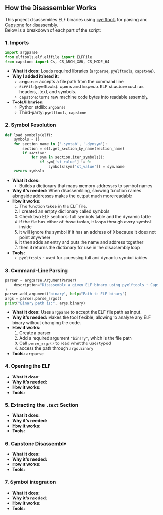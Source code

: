 ## How the Disassembler Works

This project disassembles ELF binaries using [pyelftools](https://github.com/eliben/pyelftools) for parsing
and [Capstone](http://www.capstone-engine.org/) for disassembly.  
Below is a breakdown of each part of the script:

### 1. Imports
```python
import argparse
from elftools.elf.elffile import ELFFile
from capstone import Cs, CS_ARCH_X86, CS_MODE_64
```
- **What it does:** Loads required libraries (`argparse`, `pyelftools`, `capstone`).
- **Why I added it/need it:**
  * `argparse`: accepts a file path from the command line
  * `ELFFile`(pyelftools): opens and inspects ELF structure such as headers, .text, and symbols.
  * `capstone`: turns raw machine code bytes into readable assembly.
- **Tools/libraries:**
  * Python stdlib: `argparse`
  * Third-party: `pyelftools`, `capstone`

### 2. Symbol Resolution
```python
def load_symbols(elf):
    symbols = {}
    for section_name in ['.symtab', '.dynsym']:
        section = elf.get_section_by_name(section_name)
        if section:
            for sym in section.iter_symbols():
                if sym['st_value'] != 0:
                    symbols[sym['st_value']] = sym.name
    return symbols
```
- **What it does:**
  * Builds a dictionary that maps memory addresses to symbol names
- **Why it’s needed:** When disassembling, showing function names alongside addresses makes the output much more readable
- **How it works:**
  1. The function takes in the ELF File.
  2. I created an empty dictionary called symbols
  3. Check two ELF sections: full symbols table and the dynamic table
  4. if the file has either of those tables, it loops through every symbol inside
  5. it will ignore the symbol if it has an address of 0 because it does not point anywhere
  6. it then adds an entry and puts the name and address together
  7. then it returns the dictionary for use in the disassembly loop
- **Tools:**
  * `pyelftools` - used for accessing full and dynamic symbol tables

### 3. Command-Line Parsing
```python
parser = argparse.ArgumentParser(
    description="Disassemble a given ELF binary using pyelftools + Capstone"
)
parser.add_argument("binary", help="Path to ELF binary")
args = parser.parse_args()
print("Binary path is:", args.binary)
```
- **What it does:** Uses `argparse` to accept the ELF file path as input.
- **Why it’s needed:** Makes the tool flexible, allowing to analyze any ELF binary without changing the code.
- **How it works:**
  1. Create a parser
  2. Add a required argument `"binary"`, which is the file path
  3. Call `parse_args()` to read what the user typed
  4. access the path through `args.binary`
- **Tools:** `argparse`

### 4. Opening the ELF
- **What it does:** 
- **Why it’s needed:**
- **How it works:**
- **Tools:** 

### 5. Extracting the `.text` Section
- **What it does:** 
- **Why it’s needed:**
- **How it works:**
- **Tools:** 

### 6. Capstone Disassembly
- **What it does:** 
- **Why it’s needed:**
- **How it works:**
- **Tools:** 

### 7. Symbol Integration
- **What it does:** 
- **Why it’s needed:**
- **How it works:**
- **Tools:** 

